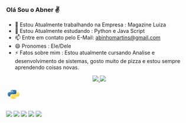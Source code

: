 ### Olá Sou o Abner ✌

- 🔭 Estou Atualmente trabalhando na Empresa : Magazine Luiza
- 🌱 Estou Atualmente estudando : Python e Java Script
- 📫 Entre em contato pelo E-Mail: abinhomartins@gmail.com
- 😄 Pronomes : Ele/Dele
- ⚡ Fatos sobre mim : Estou atualmente cursando Analise e desenvolvimento de sistemas, gosto muito de pizza e estou sempre aprendendo coisas novas.

<div align="center">
  <a href="https://github.com/Mateus-Batista12">
  <img height="180em" src="https://github-readme-stats.vercel.app/api?username=Mateus-Batista12&show_icons=true&theme=dracula&include_all_commits=true&count_private=true"/>
  <img height="170em" src="https://github-readme-stats.vercel.app/api/top-langs/?username=Mateus-Batista12&layout=compact&langs_count=7&theme=dracula"/>
</div>

<div style="display: inline_block"><br>

  <img align="center" alt="Hyukiteckk" height="30" width="40" src="https://raw.githubusercontent.com/devicons/devicon/master/icons/python/python-original.svg">
 
</div>

  ##

  <div> 
  <a href="https://www.youtube.com/@hyukiteckk7152" target="_blank"><img src="https://img.shields.io/badge/YouTube-FF0000?style=for-the-badge&logo=youtube&logoColor=white" target="_blank"></a>
<a href="https://instagram.com/abnermartins_prado" target="_blank"><img src="https://img.shields.io/badge/-Instagram-%23E4405F?style=for-the-badge&logo=instagram&logoColor=white" target="_blank"></a>
 	<a href="https://www.twitch.tv/hyukiteckk" target="_blank"><img src="https://img.shields.io/badge/Twitch-9146FF?style=for-the-badge&logo=twitch&logoColor=white" target="_blank"></a>
  <a href = "mailto:abinhomartins@gmail.com"><img src="https://img.shields.io/badge/-Gmail-%23333?style=for-the-badge&logo=gmail&logoColor=white" target="_blank"></a>
  <a href="https://www.linkedin.com/in/abner-martins-b456aa1b6/" target="_blank"><img src="https://img.shields.io/badge/-LinkedIn-%230077B5?style=for-the-badge&logo=linkedin&logoColor=white" target="_blank"></a> 
  </div>
